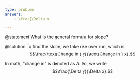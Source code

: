```yaml
---
type: problem
answers: 
	- \frac{\Delta x

---
```


@statement
What is the general formula for slope?

@solution
To find the slope, we take rise over run, which is
$$\frac{\text{Change in } y}{\text{Change in } x}.$$

In math, "change in" is denoted as $\Delta$. So, we write
$$\frac{\Delta y}{\Delta x}.$$

<!--stackedit_data:
eyJoaXN0b3J5IjpbLTU3NjI1MDA0Ml19
-->